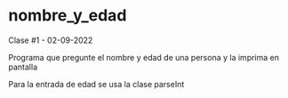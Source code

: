 # nombre_y_edad

Clase #1 - 02-09-2022

Programa que pregunte el nombre y edad de una persona y la imprima en pantalla

Para la entrada de edad se usa la clase parseInt
